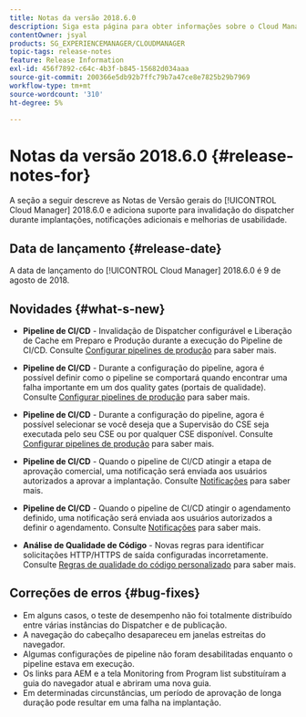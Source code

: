 ```yaml
---
title: Notas da versão 2018.6.0
description: Siga esta página para obter informações sobre o Cloud Manager 2018.6.0.
contentOwner: jsyal
products: SG_EXPERIENCEMANAGER/CLOUDMANAGER
topic-tags: release-notes
feature: Release Information
exl-id: 456f7892-c64c-4b3f-b845-15682d034aaa
source-git-commit: 200366e5db92b7ffc79b7a47ce8e7825b29b7969
workflow-type: tm+mt
source-wordcount: '310'
ht-degree: 5%

---
```


# Notas da versão 2018.6.0 {#release-notes-for}

A seção a seguir descreve as Notas de Versão gerais do [!UICONTROL Cloud Manager] 2018.6.0 e adiciona suporte para invalidação do dispatcher durante implantações, notificações adicionais e melhorias de usabilidade.

## Data de lançamento {#release-date}

A data de lançamento do [!UICONTROL Cloud Manager] 2018.6.0 é 9 de agosto de 2018.

## Novidades {#what-s-new}

* **Pipeline de CI/CD** - Invalidação de Dispatcher configurável e Liberação de Cache em Preparo e Produção durante a execução do Pipeline de CI/CD. Consulte [Configurar pipelines de produção](/help/using/production-pipelines.md) para saber mais.

* **Pipeline de CI/CD** - Durante a configuração do pipeline, agora é possível definir como o pipeline se comportará quando encontrar uma falha importante em um dos quality gates (portais de qualidade). Consulte [Configurar pipelines de produção](/help/using/production-pipelines.md) para saber mais.

* **Pipeline de CI/CD** - Durante a configuração do pipeline, agora é possível selecionar se você deseja que a Supervisão do CSE seja executada pelo seu CSE ou por qualquer CSE disponível. Consulte [Configurar pipelines de produção](/help/using/production-pipelines.md) para saber mais.

* **Pipeline de CI/CD** - Quando o pipeline de CI/CD atingir a etapa de aprovação comercial, uma notificação será enviada aos usuários autorizados a aprovar a implantação. Consulte [Notificações](/help/using/notifications.md) para saber mais.

* **Pipeline de CI/CD** - Quando o pipeline de CI/CD atingir o agendamento definido, uma notificação será enviada aos usuários autorizados a definir o agendamento. Consulte [Notificações](/help/using/notifications.md) para saber mais.

* **Análise de Qualidade de Código** - Novas regras para identificar solicitações HTTP/HTTPS de saída configuradas incorretamente. Consulte [Regras de qualidade do código personalizado](/help/using/custom-code-quality-rules.md) para saber mais.

## Correções de erros {#bug-fixes}

* Em alguns casos, o teste de desempenho não foi totalmente distribuído entre várias instâncias do Dispatcher e de publicação.
* A navegação do cabeçalho desapareceu em janelas estreitas do navegador.
* Algumas configurações de pipeline não foram desabilitadas enquanto o pipeline estava em execução.
* Os links para AEM e a tela Monitoring from Program list substituíram a guia do navegador atual e abriram uma nova guia.
* Em determinadas circunstâncias, um período de aprovação de longa duração pode resultar em uma falha na implantação.
